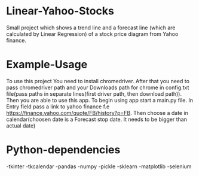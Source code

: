 # Linear-Yahoo-Stocks
Small project which shows a trend line and a forecast line (which are calculated by Linear Regression) of a stock price diagram from Yahoo finance. 

# Example-Usage

To use this project You need to install chromedriver. After that you need to pass chromedriver path and your Downloads path for chrome in config.txt file(pass paths in separate lines(first driver path, then download path)). Then you are able to use this app. To begin using app start a main.py file. In Entry field pass a link to yahoo finance f.e https://finance.yahoo.com/quote/FB/history?p=FB. Then choose a  date in calendar(choosen date is a Forecast stop date. It needs to be bigger than actual date) 


# Python-dependencies

-tkinter
-tkcalendar
-pandas
-numpy
-pickle
-sklearn
-matplotlib
-selenium
